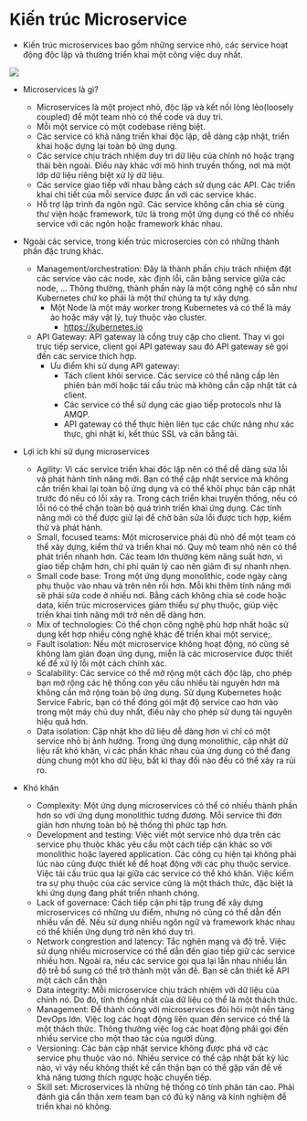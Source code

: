 # Kiến trúc Microservice

* Kiến trúc microservices bao gồm những service nhỏ, các service hoạt động độc lập và thường triển khai một công việc duy nhất.

<img src="https://docs.microsoft.com/en-us/azure/architecture/includes/images/microservices-logical.png">

* Microservices là gì?
    * Microservices là một project nhỏ, độc lập và kết nối lỏng lẻo(loosely coupled) để một team nhỏ có thể code và duy trì.
    * Mỗi một service có một codebase riêng biệt.
    * Các service có khả năng triển khai độc lập, dễ dàng cập nhật, triển khai hoặc dựng lại toàn bộ ứng dụng.
    * Các service chịu trách nhiệm duy trì dữ liệu của chính nó hoặc trạng thái bên ngoài. Điều này khác với mô hình truyền thống, nơi mà một lớp dữ liệu riêng biệt xử lý dữ liệu.
    * Các service giao tiếp với nhau bằng cách sử dụng các API. Các triển khai chi tiết của mỗi service được ẩn với các service khác.
    * Hỗ trợ lập trình đa ngôn ngữ. Các service không cần chia sẻ cùng thư viện hoặc framework, tức là trong một ứng dụng có thể có nhiều service với các ngôn hoặc framework khác nhau.

* Ngoài các service, trong kiến trúc microsercies còn có những thành phần đặc trưng khác.
  * Management/orchestration: Đây là thành phần chịu trách nhiệm đặt các service vào các node, xác định lỗi, cân bằng service giữa các node, ... Thông thường, thành phần này là một công nghệ có sẵn như Kubernetes chứ ko phải là một thứ chúng ta tự xây dựng.
    * Một Node là một máy worker trong Kubernetes và có thể là máy ảo hoặc máy vật lý, tuỳ thuộc vào cluster.
      * https://kubernetes.io
  * API Gateway: API gateway là cổng truy cập cho client. Thay vì gọi trực tiếp service, client gọi API gateway sau đó API gateway sẽ gọi đến các service thích hợp.
    * Ưu điểm khi sử dụng API gateway:
      * Tách client khỏi service. Các service có thể nâng cấp lên phiên bản mới hoặc tái cấu trúc mà không cần cập nhật tât cả client.
      * Các service có thể sử dụng các giao tiếp protocols như là AMQP.
      * API gateway có thể thực hiện liên tục các chức năng như xác thực, ghi nhật kí, kết thúc SSL và cân bằng tải.

  
* Lợi ích khi sử dụng microservices
  * Agility:  Vì các service triển khai đôc lập nên có thể dễ dàng sửa lỗi và phát hành tính năng mới. Bạn có thể cập nhật service mà không cần triển khai lại toàn bộ ứng dụng và có thể khôi phục bản cập nhật trước đó nếu có lỗi xảy ra. Trong cách triển khai truyền thống, nếu có lỗi nó có thể chặn toàn bộ quá trình triển khai ứng dụng. Các tính năng mới có thể được giữ lại để chờ bản sửa lỗi được tích hợp, kiểm thử và phát hành.
  * Small, focused teams:  Một microservice phải đủ nhỏ để một team có thể xây dựng, kiểm thử và triển khai nó. Quy mô team nhỏ nên có thể phát triển nhanh hơn. Các team lớn thường kém năng suất hơn, vì giao tiếp chậm hơn, chi phí quản lý cao nên giảm đi sự nhanh nhẹn.
  * Small code base: Trong một ứng dụng monolithic, code ngày càng phụ thuộc vào nhau và trên nên rối hơn. Mỗi khi thêm tính năng mới sẽ phải sửa code ở nhiều nơi. Bằng cách không chia sẻ code hoặc data, kiến trúc microservices giảm thiểu sự phụ thuộc, giúp việc triển khai tính năng mới trở nên dễ dàng hơn.
  * Mix of technologies: Có thể chọn công nghệ phù hợp nhất hoặc sử dụng kết hợp nhiều công nghệ khác để triển khai một service;.
  * Fault isolation:  Nếu một microservice không hoạt động, nó cũng sẽ không làm gián đoạn ứng dụng, miễn là các microservice được thiết kế để xử lý lỗi một cách chính xác.
  * Scalability:  Các service có thể mở rộng một cách độc lập, cho phép bạn mở rộng các hệ thống con yêu cầu nhiều tài nguyên hơn mà không cần mở rộng toàn bộ ứng dụng. Sử dụng Kubernetes hoặc Service Fabric, bạn có thể đóng gói mật độ service cao hơn vào trong một máy chủ duy nhất, điều này cho phép sử dụng tài nguyên hiệu quả hơn.
  * Data isolation:  Cập nhật kho dữ liệu dễ dàng hơn vì chỉ có một service nhỏ bị ảnh hưởng. Trong ứng dụng monolithic, cập nhật dữ liệu rất khó khăn, vì các phần khác nhau của ứng dụng có thể đang dùng chung một kho dữ liệu, bất kì thay đổi nào đều có thể xảy ra rủi ro.

* Khó khăn
  * Complexity:  Một ứng dụng microservices có thể có nhiều thành phần hơn so với ứng dụng monolithic tương đương. Mỗi service thì đơn giản hơn nhưng toàn bộ hệ thống thì phức tạp hơn.
  * Development and testing: Việc viết một service nhỏ dựa trên các service phụ thuộc khác yêu cầu một cách tiếp cận khác so với monolithic hoặc layered application. Các công cụ hiện tại không phải lúc nào cũng được thiết kế để hoạt động với các phụ thuộc service. Việc tái cấu trúc qua lại giữa các service có thể khó khăn. Việc kiểm tra sự phụ thuộc của các service cũng là một thách thức, đặc biệt là khi ứng dụng đang phát triển nhanh chóng.
  * Lack of governace: Cách tiếp cận phi tập trung để xây dựng microservices có những ưu điểm, nhưng nó cũng có thể dẫn đến nhiều vấn đề. Nếu sử dụng nhiều ngôn ngữ và framework khác nhau có thể khiến ứng dụng trở nên khó duy trì.
  * Network congrestion and latency: Tắc nghẽn mạng và độ trễ. Việc sử dụng nhiều microservice có thể dẫn đến giao tiếp giữ các service nhiều hơn. Ngoài ra, nếu các service gọi qua lại lẫn nhau nhiều lần độ trễ bổ sung có thể trở thành một vấn đề. Bạn sẽ cần thiết kế API một cách cẩn thận
  * Data integrity: Mỗi microservice chịu trách nhiệm với dữ liệu của chính nó. Do đó, tính thống nhất của dữ liệu có thể là một thách thức.
  * Management: Để thành công với microservices đòi hỏi một nền tảng DevOps lớn. Việc log các hoạt động liên quan đến service có thể là một thách thức. Thông thường việc log các hoạt động phải gọi đến nhiều service cho một thao tác của người dùng.
  * Versioning: Các bản cập nhật service không được phá vỡ các service phụ thuộc vào nó. Nhiều service có thể cập nhật bất kỳ lúc nào, vì vậy nếu không thiết kế cẩn thận bạn có thể gặp vấn đề về khả năng tương thích ngược hoặc chuyển tiếp.
  * Skill set: Microservices là những hệ thống có tính phân tán cao. Phải đánh giá cẩn thận xem team bạn có đủ kỹ năng và kinh nghiệm để triển khai nó không.